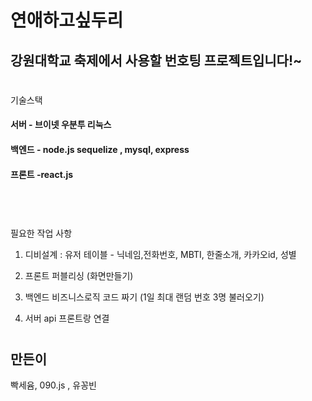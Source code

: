 # 연애하고싶두리

## 강원대학교 축제에서 사용할 번호팅 프로젝트입니다!~

#

기술스택
<br>

#### 서버 - 브이넷 우분투 리눅스

#### 백엔드 - node.js sequelize , mysql, express

#### 프론트 -react.js

<br>

#

필요한 작업 사항

1. 디비설계 : 유저 테이블 - 닉네임,전화번호, MBTI, 한줄소개, 카카오id, 성별
   <br>

2. 프론트 퍼블리싱 (화면만들기)

3. 백엔드 비즈니스로직 코드 짜기 (1일 최대 랜덤 번호 3명 불러오기)

4. 서버 api 프론트랑 연결

#

## 만든이

빡세윰, 090.js , 유꽁빈
